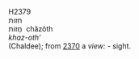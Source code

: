 <body>
  <p>H2379<br>  חזות  <br> חֲזוֹת  ‎  chăzôth  <br><i>khaz-oth‘ </i><br>(Chaldee); from <a href="h2370.htm">2370</a>  a <i>view: - </i>sight.<br></p>
 </body>